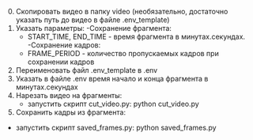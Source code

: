 0. Скопировать видео в папку video (необязательно, достаточно указать путь до видео в файле .env_template)
1. Указать параметры:
   -Сохранение фрагмента:
    - START_TIME, END_TIME - время фрагмента в минутах.секундах.
   -Сохранение кадров:
    - FRAME_PERIOD - количество пропускаемых кадров при сохранении кадров
3. Переименовать файл .env_template в .env
4. Указать в файле .env время начало и конца фрагмента в минутах.секундах
5. Нарезать видео на фрагменты:
    - запустить скрипт cut_video.py: python cut_video.py
3. Сохранить кадры из фрагмента:
- запустить скрипт saved_frames.py: python saved_frames.py
